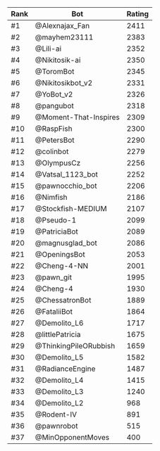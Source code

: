 Rank|Bot|Rating
---|---|---
#1|@Alexnajax_Fan|2411
#2|@mayhem23111|2383
#3|@Lili-ai|2352
#4|@Nikitosik-ai|2350
#5|@ToromBot|2345
#6|@Nikitosikbot_v2|2331
#7|@YoBot_v2|2326
#8|@pangubot|2318
#9|@Moment-That-Inspires|2309
#10|@RaspFish|2300
#11|@PetersBot|2290
#12|@colinbot|2279
#13|@OlympusCz|2256
#14|@Vatsal_1123_bot|2252
#15|@pawnocchio_bot|2206
#16|@Nimfish|2186
#17|@Stockfish-MEDIUM|2107
#18|@Pseudo-1|2099
#19|@PatriciaBot|2089
#20|@magnusglad_bot|2086
#21|@OpeningsBot|2053
#22|@Cheng-4-NN|2001
#23|@pawn_git|1995
#24|@Cheng-4|1930
#25|@ChessatronBot|1889
#26|@FataliiBot|1864
#27|@Demolito_L6|1717
#28|@littlePatricia|1675
#29|@ThinkingPileORubbish|1659
#30|@Demolito_L5|1582
#31|@RadianceEngine|1487
#32|@Demolito_L4|1415
#33|@Demolito_L3|1240
#34|@Demolito_L2|968
#35|@Rodent-IV|891
#36|@pawnrobot|515
#37|@MinOpponentMoves|400

